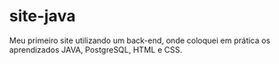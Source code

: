 # site-java
Meu primeiro site utilizando um back-end, onde coloquei em prática os aprendizados JAVA, PostgreSQL, HTML e CSS.
